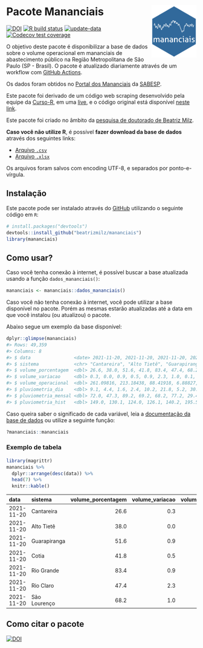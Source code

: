 
<!-- README.md is generated from README.Rmd. Please edit that file -->

# Pacote Mananciais <img src="man/figures/hexlogo.png" align="right" width = "120px"/>

<!-- badges: start -->

[![DOI](https://zenodo.org/badge/DOI/10.5281/zenodo.4733056.svg)](https://doi.org/10.5281/zenodo.4733056)
[![R build
status](https://github.com/beatrizmilz/mananciais/workflows/R-CMD-check/badge.svg)](https://github.com/beatrizmilz/mananciais/actions)
[![update-data](https://github.com/beatrizmilz/mananciais/actions/workflows/2-update_data.yaml/badge.svg)](https://github.com/beatrizmilz/mananciais/actions/workflows/2-update_data.yaml)
[![Codecov test
coverage](https://codecov.io/gh/beatrizmilz/mananciais/branch/master/graph/badge.svg)](https://codecov.io/gh/beatrizmilz/mananciais?branch=master)
<!-- badges: end -->

O objetivo deste pacote é disponibilizar a base de dados sobre o volume
operacional em mananciais de abastecimento público na Região
Metropolitana de São Paulo (SP - Brasil). O pacote é atualizado
diariamente através de um workflow com [GitHub
Actions](https://github.com/beatrizmilz/mananciais/actions).

Os dados foram obtidos no [Portal dos
Mananciais](http://mananciais.sabesp.com.br/Situacao) da
[SABESP](http://site.sabesp.com.br/site/Default.aspx).

Este pacote foi derivado de um código web scraping desenvolvido pela
equipe da [Curso-R](https://www.curso-r.com/), em uma
[live](https://youtu.be/jvZIxrMmOcQ), e o código original está
disponível [neste
link](https://github.com/curso-r/lives/blob/master/drafts/20200730_scraper_sabesp.R).

Este pacote foi criado no âmbito da [pesquisa de doutorado de Beatriz
Milz](https://beatrizmilz.github.io/tese/).

**Caso você não utilize R**, é possível **fazer download da base de
dados** através dos seguintes links:

  - [Arquivo
    `.csv`](https://github.com/beatrizmilz/mananciais/raw/master/inst/extdata/mananciais.csv)
  - [Arquivo
    `.xlsx`](https://github.com/beatrizmilz/mananciais/blob/master/inst/extdata/mananciais.xlsx?raw=true)

Os arquivos foram salvos com encoding UTF-8, e separados por
ponto-e-vírgula.

## Instalação

Este pacote pode ser instalado através do [GitHub](https://github.com/)
utilizando o seguinte código em `R`:

``` r
# install.packages("devtools")
devtools::install_github("beatrizmilz/mananciais")
library(mananciais)
```

## Como usar?

Caso você tenha conexão à internet, é possível buscar a base atualizada
usando a função `dados_mananciais()`:

``` r
mananciais <- mananciais::dados_mananciais() 
```

Caso você não tenha conexão à internet, você pode utilizar a base
disponível no pacote. Porém as mesmas estarão atualizadas até a data em
que você instalou (ou atualizou) o pacote.

Abaixo segue um exemplo da base disponível:

``` r
dplyr::glimpse(mananciais)
#> Rows: 49,359
#> Columns: 8
#> $ data                <date> 2021-11-20, 2021-11-20, 2021-11-20, 2021-11-20, 2…
#> $ sistema             <chr> "Cantareira", "Alto Tietê", "Guarapiranga", "Cotia…
#> $ volume_porcentagem  <dbl> 26.6, 38.0, 51.6, 41.8, 83.4, 47.4, 68.2, 26.3, 38…
#> $ volume_variacao     <dbl> 0.3, 0.0, 0.9, 0.5, 0.9, 2.3, 1.0, 0.1, 0.1, 1.7, …
#> $ volume_operacional  <dbl> 261.09816, 213.18438, 88.41918, 6.88827, 93.56363,…
#> $ pluviometria_dia    <dbl> 9.1, 4.4, 1.6, 2.4, 10.2, 21.8, 5.2, 30.4, 23.7, 7…
#> $ pluviometria_mensal <dbl> 72.0, 47.3, 89.2, 69.2, 68.2, 77.2, 29.4, 62.9, 42…
#> $ pluviometria_hist   <dbl> 149.0, 130.1, 124.0, 126.1, 140.2, 195.5, 154.6, 1…
```

Caso queira saber o significado de cada variável, leia a [documentação
da base de
dados](https://beatrizmilz.github.io/mananciais/reference/mananciais.html)
ou utilize a seguinte função:

``` r
?mananciais::mananciais
```

### Exemplo de tabela

``` r
library(magrittr)
mananciais %>% 
  dplyr::arrange(desc(data)) %>% 
  head(7) %>%
  knitr::kable()
```

| data       | sistema      | volume\_porcentagem | volume\_variacao | volume\_operacional | pluviometria\_dia | pluviometria\_mensal | pluviometria\_hist |
| :--------- | :----------- | ------------------: | ---------------: | ------------------: | ----------------: | -------------------: | -----------------: |
| 2021-11-20 | Cantareira   |                26.6 |              0.3 |           261.09816 |               9.1 |                 72.0 |              149.0 |
| 2021-11-20 | Alto Tietê   |                38.0 |              0.0 |           213.18438 |               4.4 |                 47.3 |              130.1 |
| 2021-11-20 | Guarapiranga |                51.6 |              0.9 |            88.41918 |               1.6 |                 89.2 |              124.0 |
| 2021-11-20 | Cotia        |                41.8 |              0.5 |             6.88827 |               2.4 |                 69.2 |              126.1 |
| 2021-11-20 | Rio Grande   |                83.4 |              0.9 |            93.56363 |              10.2 |                 68.2 |              140.2 |
| 2021-11-20 | Rio Claro    |                47.4 |              2.3 |             6.47959 |              21.8 |                 77.2 |              195.5 |
| 2021-11-20 | São Lourenço |                68.2 |              1.0 |            60.58228 |               5.2 |                 29.4 |              154.6 |

## Como citar o pacote

[![DOI](https://zenodo.org/badge/DOI/10.5281/zenodo.4733056.svg)](https://doi.org/10.5281/zenodo.4733056)
